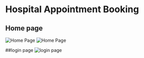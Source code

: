 # Hospital Appointment Booking

## Home page

![Home Page](https://drive.google.com/uc?export=view&id=1jTVEnN6n6Am11tvjGkUAeweJi-GMIWXo)
![Home Page](https://drive.google.com/uc?export=view&id=1nHazgixe8AiACyqhINYWvGb9sIz96F9Y)

##login page
![login page](https://drive.google.com/file/d/1VVNlXD56kpW6dwDV7tjf5_Z0cGk8oq4O/view?usp=sharing)

